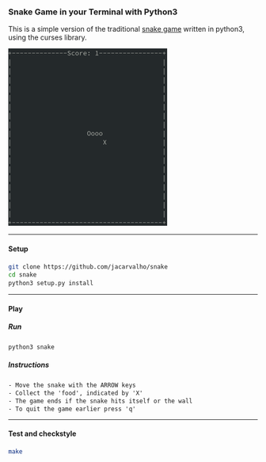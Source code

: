 ### Snake Game in your Terminal with Python3

This is a simple version of the traditional [snake game](https://en.wikipedia.org/wiki/Snake_(video_game_genre)) written in python3, using the curses library.

![snake game clip](./img/snake_clip.gif)

---


#### Setup
```bash
git clone https://github.com/jacarvalho/snake
cd snake
python3 setup.py install
```

---

#### Play

##### Run

```bash
python3 snake
```

##### Instructions

```
- Move the snake with the ARROW keys
- Collect the 'food', indicated by 'X'
- The game ends if the snake hits itself or the wall
- To quit the game earlier press 'q'
```

---

#### Test and checkstyle

```bash
make
```


